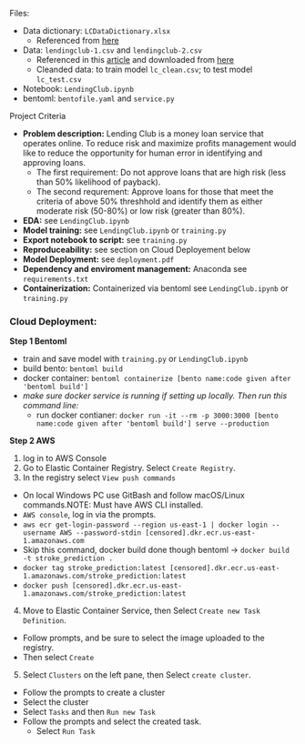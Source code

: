 
Files:
* Data dictionary: `LCDataDictionary.xlsx`
    * Referenced from [here](https://figshare.com/articles/dataset/Lending_club_dataset_description/20016077)
* Data: `lendingclub-1.csv` and `lendingclub-2.csv` 
    * Referenced in this [article](https://towardsdatascience.com/end-to-end-case-study-classification-lending-club-data-489f8a1b100a) and downloaded from [here](https://drive.google.com/drive/folders/1A74WpM8ayIfvzfrkFRFzFyBh27djL4YE)
    * Cleanded data: to train model `lc_clean.csv`; to test model `lc_test.csv`
* Notebook: `LendingClub.ipynb`
* bentoml: `bentofile.yaml` and `service.py`


Project Criteria

* **Problem description:** Lending Club is a money loan service that operates online. To reduce risk and maximize profits management would like to reduce the opportunity for human error in identifying and approving loans. 
   * The first requirement: Do not approve loans that are high risk (less than 50% likelihood of payback).
   * The second requrement: Approve loans for those that meet the criteria of above 50% threshhold and identify them as either moderate risk (50-80%) or low risk (greater than 80%).
* **EDA:** see `LendingClub.ipynb`
* **Model training:** see `LendingClub.ipynb` or `training.py`
* **Export notebook to script:** see `training.py`
* **Reproduceability:** see section on Cloud Deployement below
* **Model Deployment:** see `deployment.pdf`
* **Dependency and enviroment management:** Anaconda see `requirements.txt`
* **Containerization:** Containerized via bentoml see `LendingClub.ipynb` or `training.py`


### Cloud Deployment: 

**Step 1 Bentoml**

* train and save model with `training.py` or `LendingClub.ipynb`
* build bento: `bentoml build`
* docker container: `bentoml containerize [bento name:code given after 'bentoml build']`
* *make sure docker service is running if setting up locally. Then run this command line:*
    * run docker contianer: `docker run -it --rm -p 3000:3000 [bento name:code given after 'bentoml build'] serve --production`

**Step 2 AWS**

  1. log in to AWS Console 
  2. Go to Elastic Container Registry. Select `Create Registry`.
  3. In the registry select `View push commands`
   * On local Windows PC use GitBash and follow macOS/Linux commands.NOTE: Must have AWS CLI installed.
   * `AWS console`, log in via the prompts.
   * `aws ecr get-login-password --region us-east-1 | docker login --username AWS --password-stdin [censored].dkr.ecr.us-east-1.amazonaws.com`
   * Skip this command, docker build done though bentoml -> `docker build -t stroke_prediction .` 
   * `docker tag stroke_prediction:latest [censored].dkr.ecr.us-east-1.amazonaws.com/stroke_prediction:latest`
   *  `docker push [censored].dkr.ecr.us-east-1.amazonaws.com/stroke_prediction:latest`
  4. Move to Elastic Container Service, then Select `Create new Task Definition`.
   * Follow prompts, and be sure to select the image uploaded to the registry.
   * Then select `Create`
  5. Select `Clusters` on the left pane, then Select `create cluster`. 
   * Follow the prompts to create a cluster
   * Select the cluster
   * Select `Tasks` and then `Run new Task`
   * Follow the prompts and select the created task.
      * Select `Run Task` 
